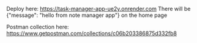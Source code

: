Deploy here: https://task-manager-app-ue2y.onrender.com
There will be {"message": "hello from note manager app"} on the home page

Postman collection here: https://www.getpostman.com/collections/c06b203386875d332fb8

